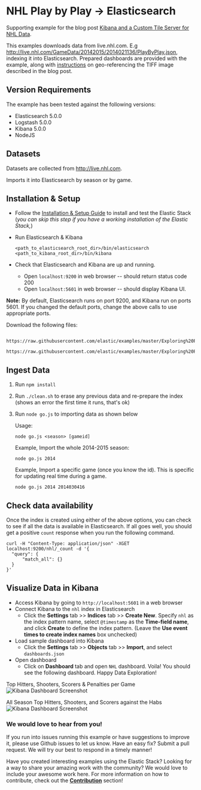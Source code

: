 # NHL Play by Play -> Elasticsearch

Supporting example for the blog post [Kibana and a Custom Tile Server for NHL Data](https://www.elastic.co/blog/kibana-and-a-custom-tile-server-for-nhl-data).

This examples downloads data from live.nhl.com.  E.g http://live.nhl.com/GameData/20142015/2014021136/PlayByPlay.json, indexing it into Elasticsearch. Prepared dashboards are provided with the example, along with [instructions](https://github.com/elastic/examples/tree/master/Exploring%20Public%20Datasets/nhl/geo_arena/README.md) on geo-referencing the TIFF image described in the blog post.

## Version Requirements

The example has been tested against the following versions:

- Elasticsearch 5.0.0
- Logstash 5.0.0
- Kibana 5.0.0
- NodeJS

## Datasets

Datasets are collected from http://live.nhl.com.

Imports it into Elasticsearch by season or by game.

## Installation & Setup

- Follow the [Installation & Setup Guide](https://github.com/elastic/examples/blob/master/Installation%20and%20Setup.md) to install and test the Elastic Stack (*you can skip this step if you have a working installation of the Elastic Stack,*)

- Run Elasticsearch & Kibana

    ```shell
    <path_to_elasticsearch_root_dir>/bin/elasticsearch
    <path_to_kibana_root_dir>/bin/kibana
    ```

- Check that Elasticsearch and Kibana are up and running.
  - Open `localhost:9200` in web browser -- should return status code 200
  - Open `localhost:5601` in web browser -- should display Kibana UI.

**Note:** By default, Elasticsearch runs on port 9200, and Kibana run on ports 5601. If you changed the default ports, change   the above calls to use appropriate ports.

Download the following files:

```
    https://raw.githubusercontent.com/elastic/examples/master/Exploring%20Public%20Datasets/nhl/clean.sh
    https://raw.githubusercontent.com/elastic/examples/master/Exploring%20Public%20Datasets/nhl/go.js
```

##  Ingest Data

1. Run `npm install`
2. Run `./clean.sh` to erase any previous data and re-prepare the index (shows an error the first time it runs, that's ok)
3. Run `node go.js` to importing data as shown below
    
    Usage:
    ```
    node go.js <season> [gameid]
    ```
    
    Example, Import the whole 2014-2015 season:
    ```
    node go.js 2014
    ```
    
    Example, Import a specific game (once you know the id).  This is specific for updating real time during a game.
    ```
    node go.js 2014 2014030416

## Check data availability

Once the index is created using either of the above options, you can check to see if all the data is available in Elasticsearch. If all goes well, you should get a positive `count` response when you run the following command.

  ```shell
  curl -H "Content-Type: application/json" -XGET localhost:9200/nhl/_count -d '{
  	"query": {
  		"match_all": {}
  	}
  }'
  ```

## Visualize Data in Kibana

* Access Kibana by going to `http://localhost:5601` in a web browser
* Connect Kibana to the `nhl` index in Elasticsearch
    * Click the **Settings** tab >> **Indices** tab >> **Create New**. Specify `nhl` as the index pattern name, select `@timestamp` as the **Time-field name**, and click **Create** to define the index pattern. (Leave the **Use event times to create index names** box unchecked)
* Load sample dashboard into Kibana
    * Click the **Settings** tab >> **Objects** tab >> **Import**, and select `dashboards.json`
* Open dashboard
    * Click on **Dashboard** tab and open `NHL` dashboard. Voila! You should see the following dashboard. Happy Data Exploration!

Top Hitters, Shooters, Scorers & Penalties per Game
![Kibana Dashboard Screenshot](https://github.com/elastic/examples/tree/master/Exploring%20Public%20Datasets/nhl/game.png?raw=true)

All Season Top Hitters, Shooters, and Scorers against the Habs
![Kibana Dashboard Screenshot](https://github.com/elastic/examples/tree/master/Exploring%20Public%20Datasets/nhl/against.png?raw=true)

### We would love to hear from you!

If you run into issues running this example or have suggestions to improve it, please use Github issues to let us know. Have an easy fix? Submit a pull request. We will try our best to respond in a timely manner!

Have you created interesting examples using the Elastic Stack? Looking for a way to share your amazing work with the community? We would love to include your awesome work here. For more information on how to contribute, check out the **[Contribution](https://github.com/elastic/examples#contributing)** section!

